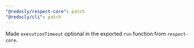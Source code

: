 ```yaml
---
"@redocly/respect-core": patch
"@redocly/cli": patch
---
```


Made `executionTimeout` optional in the exported `run` function from `respect-core`.
